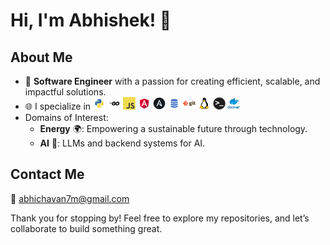 # Hi, I'm Abhishek! 👋  

## About Me  

- 🚀 **Software Engineer** with a passion for creating efficient, scalable, and impactful solutions.  
- 🌐 I specialize in
  <code><img height="20" src="https://raw.githubusercontent.com/github/explore/80688e429a7d4ef2fca1e82350fe8e3517d3494d/topics/python/python.png"></code>
  <code><img height="20" src="https://raw.githubusercontent.com/github/explore/80688e429a7d4ef2fca1e82350fe8e3517d3494d/topics/go/go.png"></code>
  <code><img height="20" src="https://raw.githubusercontent.com/github/explore/80688e429a7d4ef2fca1e82350fe8e3517d3494d/topics/javascript/javascript.png"></code>
  <code><img height="20" src="https://raw.githubusercontent.com/github/explore/80688e429a7d4ef2fca1e82350fe8e3517d3494d/topics/angular/angular.png"></code>
  <code><img height="20" src="https://raw.githubusercontent.com/github/explore/80688e429a7d4ef2fca1e82350fe8e3517d3494d/topics/ansible/ansible.png"></code>
  <code><img height="20" src="https://raw.githubusercontent.com/github/explore/80688e429a7d4ef2fca1e82350fe8e3517d3494d/topics/sql/sql.png"></code>
  <code><img height="20" src="https://raw.githubusercontent.com/github/explore/80688e429a7d4ef2fca1e82350fe8e3517d3494d/topics/git/git.png"></code>
  <code><img height="20" src="https://raw.githubusercontent.com/github/explore/80688e429a7d4ef2fca1e82350fe8e3517d3494d/topics/linux/linux.png"></code>
  <code><img height="20" src="https://raw.githubusercontent.com/github/explore/80688e429a7d4ef2fca1e82350fe8e3517d3494d/topics/terminal/terminal.png"></code>
   <code><img height="20" src="https://raw.githubusercontent.com/github/explore/80688e429a7d4ef2fca1e82350fe8e3517d3494d/topics/docker/docker.png"></code>
- Domains of Interest:  
  - **Energy** 🌍: Empowering a sustainable future through technology.  
  - **AI** 🤖: LLMs and backend systems for AI.
## Contact Me  

📧 [abhichavan7m@gmail.com](mailto:abhichavan7m@gmail.com)  

Thank you for stopping by! Feel free to explore my repositories, and let’s collaborate to build something great.  
